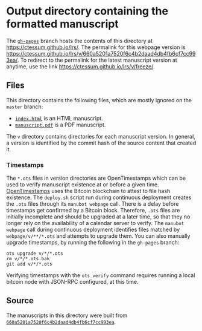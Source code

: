 # Output directory containing the formatted manuscript

The [`gh-pages`](https://github.com/ctessum/lrs/tree/gh-pages) branch hosts the contents of this directory at <https://ctessum.github.io/lrs/>.
The permalink for this webpage version is <https://ctessum.github.io/lrs/v/660a5201a7520f6c4b2daad4db4fb6cf7cc993ea/>.
To redirect to the permalink for the latest manuscript version at anytime, use the link <https://ctessum.github.io/lrs/v/freeze/>.

## Files

This directory contains the following files, which are mostly ignored on the `master` branch:

+ [`index.html`](index.html) is an HTML manuscript.
+ [`manuscript.pdf`](manuscript.pdf) is a PDF manuscript.

The `v` directory contains directories for each manuscript version.
In general, a version is identified by the commit hash of the source content that created it.

### Timestamps

The `*.ots` files in version directories are OpenTimestamps which can be used to verify manuscript existence at or before a given time.
[OpenTimestamps](https://opentimestamps.org/) uses the Bitcoin blockchain to attest to file hash existence.
The `deploy.sh` script run during continuous deployment creates the `.ots` files through its `manubot webpage` call.
There is a delay before timestamps get confirmed by a Bitcoin block.
Therefore, `.ots` files are initially incomplete and should be upgraded at a later time, so that they no longer rely on the availability of a calendar server to verify.
The `manubot webpage` call during continuous deployment identifies files matched by `webpage/v/**/*.ots` and attempts to upgrade them.
You can also manually upgrade timestamps, by running the following in the `gh-pages` branch:

```shell
ots upgrade v/*/*.ots
rm v/*/*.ots.bak
git add v/*/*.ots
```

Verifying timestamps with the `ots verify` command requires running a local bitcoin node with JSON-RPC configured, at this time.

## Source

The manuscripts in this directory were built from
[`660a5201a7520f6c4b2daad4db4fb6cf7cc993ea`](https://github.com/ctessum/lrs/commit/660a5201a7520f6c4b2daad4db4fb6cf7cc993ea).
